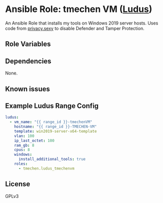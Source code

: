 # Ansible Role: tmechen VM ([Ludus](https://ludus.cloud))

An Ansible Role that installs my tools on Windows 2019 server hosts.
Uses code from [privacy.sexy](https://privacy.sexy) to disable Defender and Tamper Protection.

## Role Variables

## Dependencies

None.

## Known issues

## Example Ludus Range Config

```yaml
ludus:
  - vm_name: "{{ range_id }}-tmechenVM"
    hostname: "{{ range_id }}-TMECHEN-VM"
    template: win2019-server-x64-template
    vlan: 100
    ip_last_octet: 100
    ram_gb: 8
    cpus: 8
    windows:
      install_additional_tools: true
    roles:
      - tmechen.ludus_tmechenvm
```

## License

GPLv3
